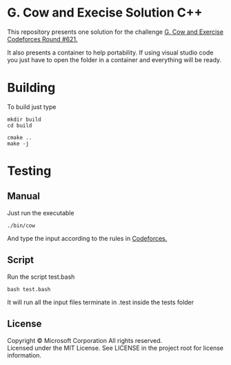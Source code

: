 # G. Cow and Execise Solution C++

This repository presents one solution for the challenge [G. Cow and Exercise Codeforces Round #621.](https://codeforces.com/problemset/problem/1307/G)

It also presents a container to help portability. If using visual studio code you just have to open the folder in a container and everything will be ready.

# Building

To build just type

```
mkdir build
cd build

cmake ..
make -j
```

# Testing

## Manual

Just run the executable
```
./bin/cow
```

And type the input according to the rules in [Codeforces.](https://codeforces.com/problemset/problem/1307/G)

## Script

Run the script test.bash
```
bash test.bash
```

It will run all the input files terminate in .test inside the tests folder

## License

Copyright © Microsoft Corporation All rights reserved.<br />
Licensed under the MIT License. See LICENSE in the project root for license information.
